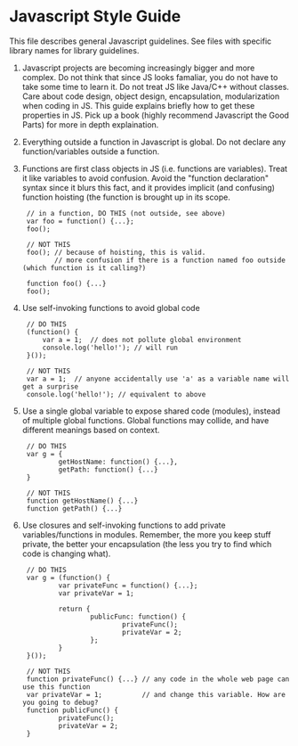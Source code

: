 Javascript Style Guide
=============================
This file describes general Javascript guidelines. See files with specific library names for library guidelines.

1. Javascript projects are becoming increasingly bigger and more complex. Do not think that since JS looks famaliar, you do not have to take some time to learn it. Do not treat JS like Java/C++ without classes. Care about code design, object design, encapsulation, modularization when coding in JS. This guide explains briefly how to get these properties in JS. Pick up a book (highly recommend Javascript the Good Parts) for more in depth explaination.

2. Everything outside a function in Javascript is global. Do not declare any function/variables outside a function.

3. Functions are first class objects in JS (i.e. functions are variables). Treat it like variables to avoid confusion. Avoid the "function declaration" syntax since it blurs this fact, and it provides implicit (and confusing) function hoisting (the function is brought up in its scope.

        // in a function, DO THIS (not outside, see above)
        var foo = function() {...};
        foo();
        
        // NOT THIS
        foo(); // because of hoisting, this is valid. 
               // more confusion if there is a function named foo outside (which function is it calling?)
        
        function foo() {...}
        foo();

4. Use self-invoking functions to avoid global code

        // DO THIS
        (function() {
            var a = 1;  // does not pollute global environment
            console.log('hello!'); // will run
        }());
        
        // NOT THIS
        var a = 1;  // anyone accidentally use 'a' as a variable name will get a surprise
        console.log('hello!'); // equivalent to above
5. Use a single global variable to expose shared code (modules), instead of multiple global functions. Global functions may collide, and have different meanings based on context.

        // DO THIS
        var g = {
                getHostName: function() {...},
                getPath: function() {...}
        }
        
        // NOT THIS
        function getHostName() {...}
        function getPath() {...}
        
6. Use closures and self-invoking functions to add private variables/functions in modules. Remember, the more you keep stuff private, the better your encapsulation (the less you try to find which code is changing what).
        
        // DO THIS
        var g = (function() {
                var privateFunc = function() {...};
                var privateVar = 1;
                
                return {
                        publicFunc: function() {
                                privateFunc();
                                privateVar = 2;
                        };
                }
        }());

        // NOT THIS
        function privateFunc() {...} // any code in the whole web page can use this function
        var privateVar = 1;          // and change this variable. How are you going to debug?
        function publicFunc() {
                privateFunc();
                privateVar = 2;
        }

